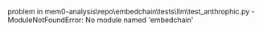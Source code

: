 problem in mem0-analysis\repo\embedchain\tests\llm\test_anthrophic.py - ModuleNotFoundError: No module named 'embedchain'
